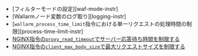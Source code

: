* [フィルターモードの設定][waf-mode-instr]
* [Wallarmノード変数のログ取り][logging-instr]
* [`wallarm_process_time_limit`指令における単一リクエストの処理時間の制限][process-time-limit-instr]
* [NGINX指令の`proxy_read_timeout`でサーバー応答待ち時間を制限する](https://nginx.org/en/docs/http/ngx_http_proxy_module.html#proxy_read_timeout)
* [NGINX指令の`client_max_body_size`で最大リクエストサイズを制限する](https://nginx.org/en/docs/http/ngx_http_core_module.html#client_max_body_size)